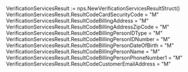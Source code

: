 VerificationServicesResult := nps.NewVerificationServicesResultStruct()
VerificationServicesResult.ResultCodeCardSecurityCode = "M"
VerificationServicesResult.ResultCodeBillingAddress = "M"
VerificationServicesResult.ResultCodeBillingAddressZipCode = "M"
VerificationServicesResult.ResultCodeBillingPersonIDType = "M"
VerificationServicesResult.ResultCodeBillingPersonIDNumber = "M"
VerificationServicesResult.ResultCodeBillingPersonDateOfBirth = "M"
VerificationServicesResult.ResultCodeBillingPersonName = "M"
VerificationServicesResult.ResultCodeBillingPersonPhoneNumber1 = "M"
VerificationServicesResult.ResultCodeCustomerEmailAddress = "M"
